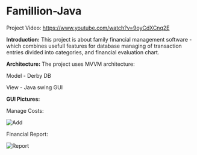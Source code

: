 # Famillion-Java

Project Video: https://www.youtube.com/watch?v=9oyCdXCnq2E

**Introduction:** This project is about family financial management software - which combines usefull features for database managing of transaction entries divided into categories, and financial evaluation chart.

**Architecture:** The project uses MVVM architecture:

Model - Derby DB

View - Java swing GUI

**GUI Pictures:**

Manage Costs:

![Add](https://user-images.githubusercontent.com/7150655/122900226-2a486300-d355-11eb-827d-52734e5d7a00.png)

Financial Report:

![Report](https://user-images.githubusercontent.com/7150655/122900250-2fa5ad80-d355-11eb-9c2b-885d55aa87e1.png)
